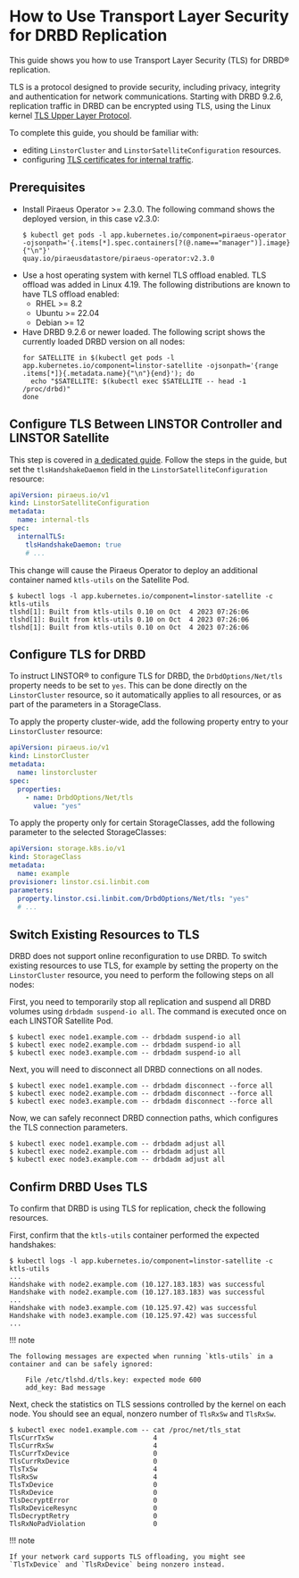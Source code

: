 # How to Use Transport Layer Security for DRBD Replication

This guide shows you how to use Transport Layer Security (TLS) for DRBD® replication.

TLS is a protocol designed to provide security, including privacy, integrity and authentication for network
communications. Starting with DRBD 9.2.6, replication traffic in DRBD can be encrypted using TLS, using the Linux
kernel [TLS Upper Layer Protocol](https://www.kernel.org/doc/html/latest/networking/tls.html#kernel-tls).

To complete this guide, you should be familiar with:

* editing `LinstorCluster` and `LinstorSatelliteConfiguration` resources.
* configuring [TLS certificates for internal traffic](./internal-tls.md).

## Prerequisites

* Install Piraeus Operator >= 2.3.0. The following command shows the deployed version, in this case v2.3.0:
  ```
  $ kubectl get pods -l app.kubernetes.io/component=piraeus-operator -ojsonpath='{.items[*].spec.containers[?(@.name=="manager")].image}{"\n"}'
  quay.io/piraeusdatastore/piraeus-operator:v2.3.0
  ```
* Use a host operating system with kernel TLS offload enabled. TLS offload was added in Linux 4.19. The following
  distributions are known to have TLS offload enabled:
  * RHEL >= 8.2
  * Ubuntu >= 22.04
  * Debian >= 12
* Have DRBD 9.2.6 or newer loaded. The following script shows the currently loaded DRBD version on all nodes:
  ```
  for SATELLITE in $(kubectl get pods -l app.kubernetes.io/component=linstor-satellite -ojsonpath='{range .items[*]}{.metadata.name}{"\n"}{end}'); do
    echo "$SATELLITE: $(kubectl exec $SATELLITE -- head -1 /proc/drbd)"
  done
  ```

## Configure TLS Between LINSTOR Controller and LINSTOR Satellite

This step is covered in [a dedicated guide](./internal-tls.md). Follow the steps in the guide, but set the
`tlsHandshakeDaemon` field in the `LinstorSatelliteConfiguration` resource:

```yaml
apiVersion: piraeus.io/v1
kind: LinstorSatelliteConfiguration
metadata:
  name: internal-tls
spec:
  internalTLS:
    tlsHandshakeDaemon: true
    # ...
```

This change will cause the Piraeus Operator to deploy an additional container named `ktls-utils` on the Satellite Pod.

```
$ kubectl logs -l app.kubernetes.io/component=linstor-satellite -c ktls-utils
tlshd[1]: Built from ktls-utils 0.10 on Oct  4 2023 07:26:06
tlshd[1]: Built from ktls-utils 0.10 on Oct  4 2023 07:26:06
tlshd[1]: Built from ktls-utils 0.10 on Oct  4 2023 07:26:06
```

## Configure TLS for DRBD

To instruct LINSTOR® to configure TLS for DRBD, the `DrbdOptions/Net/tls` property needs to be set to `yes`. This
can be done directly on the `LinstorCluster` resource, so it automatically applies to all resources, or as part of
the parameters in a StorageClass.

To apply the property cluster-wide, add the following property entry to your `LinstorCluster` resource:

```yaml
apiVersion: piraeus.io/v1
kind: LinstorCluster
metadata:
  name: linstorcluster
spec:
  properties:
    - name: DrbdOptions/Net/tls
      value: "yes"
```

To apply the property only for certain StorageClasses, add the following parameter to the selected StorageClasses:

```yaml
apiVersion: storage.k8s.io/v1
kind: StorageClass
metadata:
  name: example
provisioner: linstor.csi.linbit.com
parameters:
  property.linstor.csi.linbit.com/DrbdOptions/Net/tls: "yes"
  # ...
```

## Switch Existing Resources to TLS

DRBD does not support online reconfiguration to use DRBD. To switch existing resources to use TLS, for example by
setting the property on the `LinstorCluster` resource, you need to perform the following steps on all nodes:

First, you need to temporarily stop all replication and suspend all DRBD volumes using `drbdadm suspend-io all`.
The command is executed once on each LINSTOR Satellite Pod.

```
$ kubectl exec node1.example.com -- drbdadm suspend-io all
$ kubectl exec node2.example.com -- drbdadm suspend-io all
$ kubectl exec node3.example.com -- drbdadm suspend-io all
```

Next, you will need to disconnect all DRBD connections on all nodes.

```
$ kubectl exec node1.example.com -- drbdadm disconnect --force all
$ kubectl exec node2.example.com -- drbdadm disconnect --force all
$ kubectl exec node3.example.com -- drbdadm disconnect --force all
```

Now, we can safely reconnect DRBD connection paths, which configures the TLS connection parameters.

```
$ kubectl exec node1.example.com -- drbdadm adjust all
$ kubectl exec node2.example.com -- drbdadm adjust all
$ kubectl exec node3.example.com -- drbdadm adjust all
```

## Confirm DRBD Uses TLS

To confirm that DRBD is using TLS for replication, check the following resources.

First, confirm that the `ktls-utils` container performed the expected handshakes:

```
$ kubectl logs -l app.kubernetes.io/component=linstor-satellite -c ktls-utils
...
Handshake with node2.example.com (10.127.183.183) was successful
Handshake with node2.example.com (10.127.183.183) was successful
...
Handshake with node3.example.com (10.125.97.42) was successful
Handshake with node3.example.com (10.125.97.42) was successful
...
```

!!! note

    The following messages are expected when running `ktls-utils` in a container and can be safely ignored:

        File /etc/tlshd.d/tls.key: expected mode 600
        add_key: Bad message

Next, check the statistics on TLS sessions controlled by the kernel on each node. You should see an equal, nonzero
number of `TlsRxSw` and `TlsRxSw`.

```
$ kubectl exec node1.example.com -- cat /proc/net/tls_stat
TlsCurrTxSw                     	4
TlsCurrRxSw                     	4
TlsCurrTxDevice                 	0
TlsCurrRxDevice                 	0
TlsTxSw                         	4
TlsRxSw                         	4
TlsTxDevice                     	0
TlsRxDevice                     	0
TlsDecryptError                 	0
TlsRxDeviceResync               	0
TlsDecryptRetry                 	0
TlsRxNoPadViolation             	0
```

!!! note

    If your network card supports TLS offloading, you might see `TlsTxDevice` and `TlsRxDevice` being nonzero instead.

